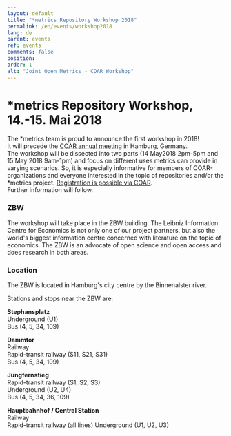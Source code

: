 ```yaml
---
layout: default
title: "*metrics Repository Workshop 2018"
permalink: /en/events/workshop2018
lang: de
parent: events
ref: events
comments: false
position:
order: 1
alt: "Joint Open Metrics - COAR Workshop"
---
```

<!-- Start editing content here-->


<!-- Header picture instead of title preferable--> 
# \*metrics Repository Workshop, 14.-15. Mai 2018  
  
The \*metrics team is proud to announce the first workshop in 2018!  
It will precede the [COAR annual meeting](https://www.coar-repositories.org/community/coar-annual-meeting-2018/) in Hamburg, Germany.  
The workshop will be dissected into two parts (14 May2018 2pm-5pm and 15 May 2018 9am-1pm)
and focus on different uses metrics can provide in varying scenarios. So, it is especially informative for 
members of COAR-organizations and everyone interested in the topic of repositories and/or the \*metrics project.
[Registration is possible via COAR](https://www.coar-repositories.org/community/coar-annual-meeting-2018/registration/).  
Further information will follow.  
  
### ZBW  
The workshop will take place in the ZBW building. The Leibniz Information Centre for 
Economics is not only one of our project partners, but also the world&#39;s biggest information
centre concerned with literature on the topic of economics. The ZBW is an advocate of open science 
and open access and does research in both areas.  
  
### Location  
The ZBW is located in Hamburg&#39;s city centre by the Binnenalster river.  
  
<!-- Insert Map here-->  
  
Stations and stops near the ZBW are:  
  
**Stephansplatz**  
Underground (U1)  
Bus (4, 5, 34, 109)  
  
**Dammtor**  
Railway  
Rapid-transit railway (S11, S21, S31)  
Bus (4, 5, 34, 109)  
  
**Jungfernstieg**  
Rapid-transit railway (S1, S2, S3)  
Underground (U2, U4)  
Bus (4, 5, 34, 36, 109)  
  
**Hauptbahnhof / Central Station**  
Railway  
Rapid-transit railway (all lines) 
Underground (U1, U2, U3)  
